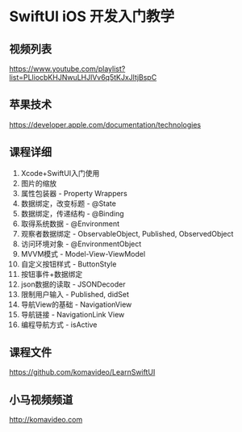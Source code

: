 SwiftUI iOS 开发入门教学
=======================

## 视频列表

https://www.youtube.com/playlist?list=PLliocbKHJNwuLHJlVv6q5tKJxJltjBspC

## 苹果技术

https://developer.apple.com/documentation/technologies

## 课程详细

01. Xcode+SwiftUI入门使用
02. 图片的缩放
03. 属性包装器 - Property Wrappers
04. 数据绑定，改变标题 - @State
05. 数据绑定，传递结构 - @Binding
06. 取得系统数据 - @Environment
07. 观察者数据绑定 - ObservableObject, Published, ObservedObject
08. 访问环境对象 - @EnvironmentObject
09. MVVM模式 - Model-View-ViewModel
10. 自定义按钮样式 - ButtonStyle
11. 按钮事件+数据绑定
12. json数据的读取 - JSONDecoder
13. 限制用户输入 - Published, didSet
14. 导航View的基础 - NavigationView
15. 导航链接 - NavigationLink View
16. 编程导航方式 - isActive

## 课程文件

https://github.com/komavideo/LearnSwiftUI

## 小马视频频道

http://komavideo.com

